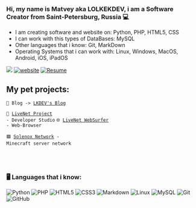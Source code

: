 ### Hi, my name is Matvey aka LOLKEKDEV, i am a Software Creator from Saint-Petersburg, Russia 💻
- I am creating software and website on: Python, PHP, HTML5, CSS
- I can work with this types of DataBases: MySQL
- Other languages that i know: Git, MarkDown
- Operating Systems that i can work with: Linux, Windows, MacOS, Android, iOS, iPadOS

<img src="https://komarev.com/ghpvc/?username=alexborsch&style=flat"> [![website](https://img.shields.io/badge/Website-46a2f1.svg?&style=flat-square&logo=Google-Chrome&logoColor=white&color=blue&link=https://coderlog.top/)](https://coderlog.top/) [![Resume](https://img.shields.io/badge/Resume-46a2f1.svg?&style=flat-square&logo=Google-Chrome&logoColor=white&color=blue&link=https://solenoxproject.ru/resume)](https://solenoxproject.ru/resume)



## My pet projects:
<code>📝 Blog -> [LKDEV's Blog](https://solenoxproject.ru/ceoblog)</code>

<code>📝 [LiveNet Project](https://vk.com/livenetproject) - Developer Studio</code>
<code>🌐 [LiveNet WebSurfer](https://github.com/lolkekdev/SolenoxBrowser) - Web-Browser</code>
  

<code>🟩 [Solenox Network](https://github.com/lolkekdev/SolenoxBrowser) - Minecraft server network</code> 
  


</br></br>
### 🖥️ Languages that i know:


![Python](https://img.shields.io/badge/-Python-black?style=flat-square&logo=Python)
![PHP](https://img.shields.io/badge/-PHP-black?style=flat-square&logo=PHP)
![HTML5](https://img.shields.io/badge/-HTML5-black?style=flat-square&logo=html5&logoColor=white)
![CSS3](https://img.shields.io/badge/-CSS3-black?style=flat-square&logo=css3)
![Markdown](https://img.shields.io/badge/-Markdown-black?style=flat-square&logo=markdown)
![Linux](https://img.shields.io/badge/-Linux-black?style=flat-square&logo=linux)
![MySQL](https://img.shields.io/badge/-MySQL-black?style=flat-square&logo=mysql)
![Git](https://img.shields.io/badge/-Git-black?style=flat-square&logo=git)
![GitHub](https://img.shields.io/badge/-GitHub-black?style=flat-square&logo=github)
